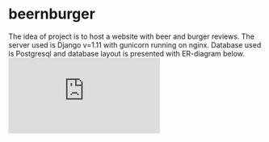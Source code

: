 # beernburger

The idea of project is to host a website with beer and burger reviews. The server used is Django v=1.11 with gunicorn running on nginx. Database used is Postgresql and database layout is presented with ER-diagram below.
![ER diagram](https://github.com/campovski/beernburger/blob/master/er-diagram.pdf)
